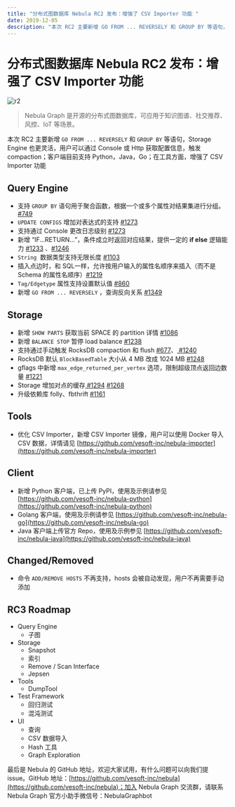 ```yaml
---
title: "分布式图数据库 Nebula RC2 发布：增强了 CSV Importer 功能 "
date: 2019-12-05
description: "本次 RC2 主要新增 GO FROM ... REVERSELY 和 GROUP BY 等语句，Storage Engine 也更灵活…"
---
```


# 分布式图数据库 Nebula RC2 发布：增强了 CSV Importer 功能 

![r2](https://user-images.githubusercontent.com/56643819/72511389-0cd0b900-3886-11ea-9390-3130dd816d5d.png)

> Nebula Graph 是开源的分布式图数据库，可应用于知识图谱、社交推荐、风控、IoT 等场景。

本次 RC2 主要新增 `GO FROM ... REVERSELY` 和 `GROUP BY` 等语句，Storage Engine 也更灵活，用户可以通过 Console 或 Http 获取配置信息，触发 compaction；客户端目前支持 Python，Java，Go；在工具方面，增强了 CSV Importer 功能

## Query Engine

- 支持 `GROUP BY` 语句用于聚合函数，根据一个或多个属性对结果集进行分组。 [#749](https://github.com/vesoft-inc/nebula/issues/749)
- `UPDATE CONFIGS` 增加对表达式的支持 [#1273](https://github.com/vesoft-inc/nebula/issues/1273)
- 支持通过 Console 更改日志级别 [#1273](https://github.com/vesoft-inc/nebula/issues/1273)
- 新增 “IF...RETURN...”，条件成立时返回对应结果，提供一定的 **if else** 逻辑能力 [#1233](https://github.com/vesoft-inc/nebula/issues/1233) 、[#1246](https://github.com/vesoft-inc/nebula/issues/1246)
- `String`  数据类型支持无限长度 [#1103](https://github.com/vesoft-inc/nebula/issues/1103)
- 插入点边时，和 SQL一样，允许按用户输入的属性名顺序来插入（而不是 Schema 的属性名顺序）[#1219](https://github.com/vesoft-inc/nebula/issues/1219)
- `Tag/Edgetype` 属性支持设置默认值 [#860](https://github.com/vesoft-inc/nebula/issues/860)
- 新增 `GO FROM ... REVERSELY` ，查询反向关系 [#1349](https://github.com/vesoft-inc/nebula/issues/1349)

## Storage

- 新增 `SHOW PARTS` 获取当前 SPACE 的 partition 详情 [#1086](https://github.com/vesoft-inc/nebula/issues/1086)
- 新增 `BALANCE STOP` 暂停 load balance [#1238](https://github.com/vesoft-inc/nebula/issues/1238)
- 支持通过手动触发 RocksDB compaction 和 flush [#677](https://github.com/vesoft-inc/nebula/issues/677)、[ #1240](https://github.com/vesoft-inc/nebula/issues/1240)
- RocksDB 默认 `BlockBasedTable` 大小从 4 MB 改成 1024 MB [#1248](https://github.com/vesoft-inc/nebula/issues/1248)
- gflags 中新增 `max_edge_returned_per_vertex` 选项，限制超级顶点返回边数量 [#1221](https://github.com/vesoft-inc/nebula/issues/1221)
- Storage 增加对点的缓存[ #1294](https://github.com/vesoft-inc/nebula/issues/1294) [#1268](https://github.com/vesoft-inc/nebula/issues/1268)
- 升级依赖库 folly、fbthrift [#1161](https://github.com/vesoft-inc/nebula/issues/1161)

## Tools

- 优化 CSV Importer，新增 CSV Importer 镜像，用户可以使用 Docker 导入 CSV 数据，详情请见 [https://github.com/vesoft-inc/nebula-importer](https://github.com/vesoft-inc/nebula-importer)

## Client

- 新增 Python 客户端，已上传 PyPI，使用及示例请参见 [https://github.com/vesoft-inc/nebula-python](https://github.com/vesoft-inc/nebula-python)
- Golang 客户端，使用及示例请参见 [https://github.com/vesoft-inc/nebula-go](https://github.com/vesoft-inc/nebula-go)
- Java 客户端上传官方 Repo，使用及示例参见 [https://github.com/vesoft-inc/nebula-java](https://github.com/vesoft-inc/nebula-java)

## Changed/Removed

- 命令 `ADD/REMOVE HOSTS` 不再支持，hosts 会被自动发现，用户不再需要手动添加

## RC3 Roadmap

- Query Engine
  - 子图
- Storage
  - Snapshot
  - 索引
  - Remove / Scan Interface
  - Jepsen
- Tools
  - DumpTool
- Test Framework
  - 回归测试
  - 混沌测试
- UI
  - 查询
  - CSV 数据导入
  - Hash 工具
  - Graph Exploration


最后是 Nebula 的 GitHub 地址，欢迎大家试用，有什么问题可以向我们提 issue。GitHub 地址：[https://github.com/vesoft-inc/nebula](https://github.com/vesoft-inc/nebula)；加入 Nebula Graph 交流群，请联系 Nebula Graph 官方小助手微信号：NebulaGraphbot
